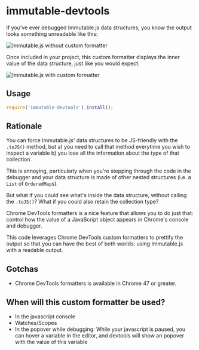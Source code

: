 # immutable-devtools

If you've ever debugged Immutable.js data structures, you know the output looks
something unreadable like this:

![Immutable.js without custom formatter](http://i.imgur.com/74jFEnn.png)

Once included in your project, this custom formatter displays the inner value of
the data structure, just like you would expect:

![Immutable.js with custom formatter](http://i.imgur.com/olbWyqw.png)

## Usage

```javascript
require('immutable-devtools').install();
```

## Rationale

You can force Immutable.js' data structures to be JS-friendly with the `.toJS()`
method, but a) you need to call that method everytime you wish to inspect
a variable b) you lose all the information about the type of that collection.

This is annoying, particularly when you're stepping through the code in the
debugger and your data structure is made of other nested structures (i.e.
a `List` of `OrderedMap`s).

But what if you could see what's inside the data structure, without calling the
`.toJS()`? What if you could also retain the collection type?

Chrome DevTools formatters is a nice feature that allows you to do just that:
control how the value of a JavaScript object appears in Chrome's console and
debugger.

This code leverages Chrome DevTools custom formatters to prettify the output so
that you can have the best of both worlds: using Immutable.js with a readable
output.

## Gotchas

- Chrome DevTools formatters is available in Chrome 47 or greater.

## When will this custom formatter be used?
- In the javascript console
- Watches/Scopes
- In the popover while debugging: While your javascript is paused, you can hover
  a variable in the editor, and devtools will show an popover with the value of
  this variable

